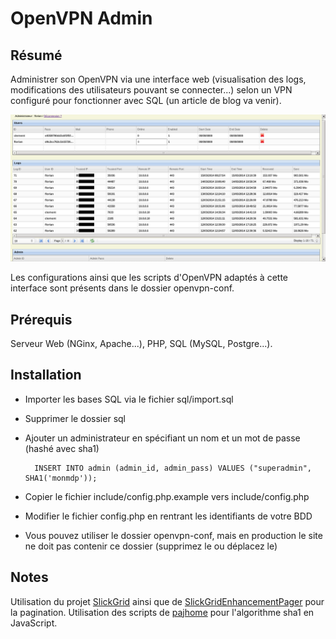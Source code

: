 # OpenVPN Admin

## Résumé
Administrer son OpenVPN via une interface web (visualisation des logs, modifications des utilisateurs pouvant se connecter...) selon un VPN configuré pour fonctionner avec SQL (un article de blog va venir).

![Prévisualisation](/images/screen_adminvpn.png "Prévisualisation de l'interface web")

Les configurations ainsi que les scripts d'OpenVPN adaptés à cette interface sont présents dans le dossier openvpn-conf.


## Prérequis
Serveur Web (NGinx, Apache...), PHP, SQL (MySQL, Postgre...).

## Installation
* Importer les bases SQL via le fichier sql/import.sql
* Supprimer le dossier sql
* Ajouter un administrateur en spécifiant un nom et un mot de passe (hashé avec sha1)

        INSERT INTO admin (admin_id, admin_pass) VALUES ("superadmin", SHA1('monmdp'));

* Copier le fichier include/config.php.example vers include/config.php
* Modifier le fichier config.php en rentrant les identifiants de votre BDD
* Vous pouvez utiliser le dossier openvpn-conf, mais en production le site ne doit pas contenir ce dossier (supprimez le ou déplacez le)

## Notes
Utilisation du projet [SlickGrid](https://github.com/mleibman/SlickGrid) ainsi que de [SlickGridEnhancementPager](https://github.com/kingleema/SlickGridEnhancementPager) pour la pagination.
Utilisation des scripts de [pajhome](http://pajhome.org.uk/crypt/md5/index.html) pour l'algorithme sha1 en JavaScript.
